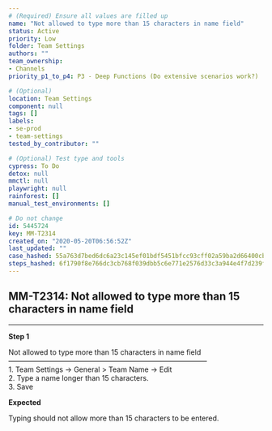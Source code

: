```yaml
---
# (Required) Ensure all values are filled up
name: "Not allowed to type more than 15 characters in name field"
status: Active
priority: Low
folder: Team Settings
authors: ""
team_ownership:
- Channels
priority_p1_to_p4: P3 - Deep Functions (Do extensive scenarios work?)

# (Optional)
location: Team Settings
component: null
tags: []
labels:
- se-prod
- team-settings
tested_by_contributor: ""

# (Optional) Test type and tools
cypress: To Do
detox: null
mmctl: null
playwright: null
rainforest: []
manual_test_environments: []

# Do not change
id: 5445724
key: MM-T2314
created_on: "2020-05-20T06:56:52Z"
last_updated: ""
case_hashed: 55a763d7bed6dc6a23c145ef01bdf5451bfcc93cff02a59ba2d66400cb8f8f5d7181f3c5840474a38197865ce2596c70
steps_hashed: 6f1790f8e766dc3cb768f039dbb5c6e771e2576d33c3a944e4f7d239f58e1ab39956d78c4e1270a88d2adfb1f7761ac9
---
```


<!-- (Auto-generated) Based on frontmatter's "key" and "name" -->

## MM-T2314: Not allowed to type more than 15 characters in name field

---

**Step 1**

Not allowed to type more than 15 characters in name field\
————————————————————————————\
1\. Team Settings -> General > Team Name -> Edit\
2\. Type a name longer than 15 characters.\
3\. Save

**Expected**

Typing should not allow more than 15 characters to be entered.

